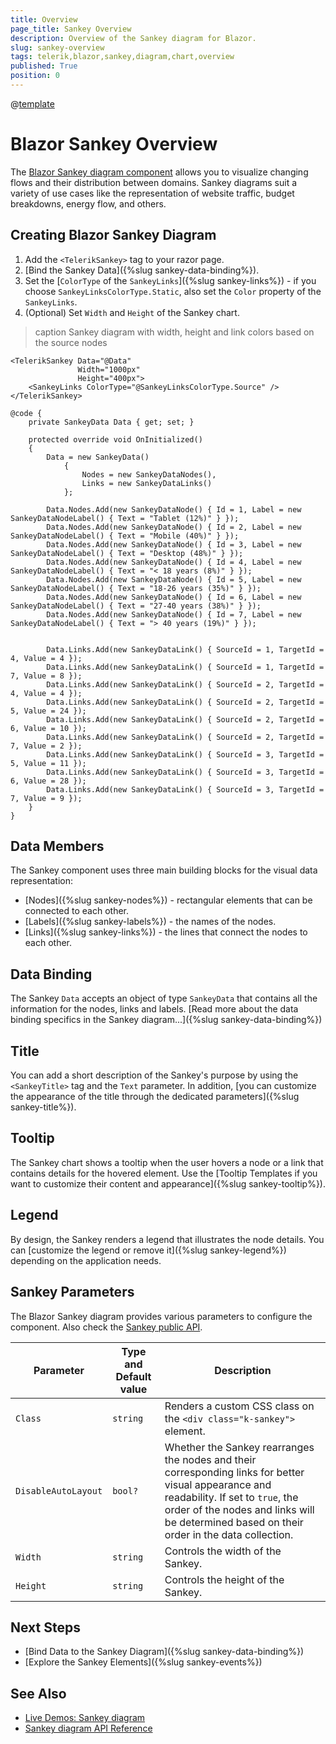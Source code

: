 ```yaml
---
title: Overview
page_title: Sankey Overview
description: Overview of the Sankey diagram for Blazor.
slug: sankey-overview
tags: telerik,blazor,sankey,diagram,chart,overview
published: True
position: 0
---
```

@[template](/_contentTemplates/common/parameters-table-styles.md#table-layout)

# Blazor Sankey Overview

The <a href = "https://www.telerik.com/blazor-ui/sankey-diagram" target="_blank">Blazor Sankey diagram component</a> allows you to visualize changing flows and their distribution between domains. Sankey diagrams suit a variety of use cases like the representation of website traffic, budget breakdowns, energy flow, and others.

## Creating Blazor Sankey Diagram

1. Add the `<TelerikSankey>` tag to your razor page.
1. [Bind the Sankey Data]({%slug sankey-data-binding%}).
1. Set the [`ColorType` of the `SankeyLinks`]({%slug sankey-links%}) - if you choose `SankeyLinksColorType.Static`, also set the `Color` property of the `SankeyLinks`.
1. (Optional) Set `Width` and `Height` of the Sankey chart.

>caption Sankey diagram with width, height and link colors based on the source nodes

````CSHTMl
<TelerikSankey Data="@Data"
               Width="1000px"
               Height="400px">
    <SankeyLinks ColorType="@SankeyLinksColorType.Source" />    
</TelerikSankey>

@code {
    private SankeyData Data { get; set; }

    protected override void OnInitialized()
    {
        Data = new SankeyData()
            {
                Nodes = new SankeyDataNodes(),
                Links = new SankeyDataLinks()
            };

        Data.Nodes.Add(new SankeyDataNode() { Id = 1, Label = new SankeyDataNodeLabel() { Text = "Tablet (12%)" } });
        Data.Nodes.Add(new SankeyDataNode() { Id = 2, Label = new SankeyDataNodeLabel() { Text = "Mobile (40%)" } });
        Data.Nodes.Add(new SankeyDataNode() { Id = 3, Label = new SankeyDataNodeLabel() { Text = "Desktop (48%)" } });
        Data.Nodes.Add(new SankeyDataNode() { Id = 4, Label = new SankeyDataNodeLabel() { Text = "< 18 years (8%)" } });
        Data.Nodes.Add(new SankeyDataNode() { Id = 5, Label = new SankeyDataNodeLabel() { Text = "18-26 years (35%)" } });
        Data.Nodes.Add(new SankeyDataNode() { Id = 6, Label = new SankeyDataNodeLabel() { Text = "27-40 years (38%)" } });
        Data.Nodes.Add(new SankeyDataNode() { Id = 7, Label = new SankeyDataNodeLabel() { Text = "> 40 years (19%)" } });


        Data.Links.Add(new SankeyDataLink() { SourceId = 1, TargetId = 4, Value = 4 });
        Data.Links.Add(new SankeyDataLink() { SourceId = 1, TargetId = 7, Value = 8 });
        Data.Links.Add(new SankeyDataLink() { SourceId = 2, TargetId = 4, Value = 4 });
        Data.Links.Add(new SankeyDataLink() { SourceId = 2, TargetId = 5, Value = 24 });
        Data.Links.Add(new SankeyDataLink() { SourceId = 2, TargetId = 6, Value = 10 });
        Data.Links.Add(new SankeyDataLink() { SourceId = 2, TargetId = 7, Value = 2 });
        Data.Links.Add(new SankeyDataLink() { SourceId = 3, TargetId = 5, Value = 11 });
        Data.Links.Add(new SankeyDataLink() { SourceId = 3, TargetId = 6, Value = 28 });
        Data.Links.Add(new SankeyDataLink() { SourceId = 3, TargetId = 7, Value = 9 });
    }
}
````

## Data Members

The Sankey component uses three main building blocks for the visual data representation:

* [Nodes]({%slug sankey-nodes%}) - rectangular elements that can be connected to each other.
* [Labels]({%slug sankey-labels%}) - the names of the nodes.
* [Links]({%slug sankey-links%}) - the lines that connect the nodes to each other.

## Data Binding

The Sankey `Data` accepts an object of type `SankeyData` that contains all the information for the nodes, links and labels. [Read more about the data binding specifics in the Sankey diagram...]({%slug sankey-data-binding%})

## Title

You can add a short description of the Sankey's purpose by using the `<SankeyTitle>` tag and the `Text` parameter. In addition, [you can customize the appearance of the title through the dedicated parameters]({%slug sankey-title%}).

## Tooltip

The Sankey chart shows a tooltip when the user hovers a node or a link that contains details for the hovered element. Use the [Tooltip Templates if you want to customize their content and appearance]({%slug sankey-tooltip%}).

## Legend

By design, the Sankey renders a legend that illustrates the node details. You can [customize the legend or remove it]({%slug sankey-legend%}) depending on the application needs.

## Sankey Parameters

The Blazor Sankey diagram provides various parameters to configure the component. Also check the [Sankey public API](/blazor-ui/api/Telerik.Blazor.Components.TelerikSankey).

| Parameter | Type and Default value | Description |
|-----------|------------------------|-------------|
| `Class`  | `string` | Renders a custom CSS class on the `<div class="k-sankey">` element. |
| `DisableAutoLayout`  | `bool?` | Whether the Sankey rearranges the nodes and their corresponding links for better visual appearance and readability. If set to `true`, the order of the nodes and links will be determined based on their order in the data collection. |
| `Width`  | `string` | Controls the width of the Sankey. |
| `Height`  | `string` | Controls the height of the Sankey. |

## Next Steps

* [Bind Data to the Sankey Diagram]({%slug sankey-data-binding%})
* [Explore the Sankey Elements]({%slug sankey-events%})

## See Also

* [Live Demos: Sankey diagram](https://demos.telerik.com/blazor-ui/sankey/overview)
* [Sankey diagram API Reference](/blazor-ui/api/Telerik.Blazor.Components.TelerikSankey)
